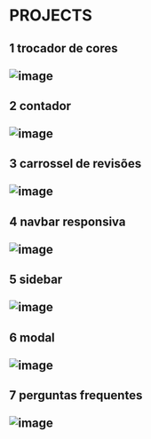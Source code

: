 # PROJECTS

## 1 trocador de cores <br > <br > ![image](https://github.com/luisgomes2002/projects-js/assets/85139913/ed03b570-241d-4869-bf71-09354f2e2e6e)

## 2 contador <br > <br > ![image](https://github.com/luisgomes2002/projects-js/assets/85139913/b7f2744b-531e-4d2f-a488-edf146b9c4ef)

## 3 carrossel de revisões  <br > <br > ![image](https://github.com/luisgomes2002/projects-js/assets/85139913/adac5154-a9f7-4229-9d6a-2557892ef01b)

## 4 navbar responsiva  <br >  <br > ![image](https://github.com/luisgomes2002/projects-js/assets/85139913/18cebf79-978e-4668-8a94-fa770c20d667)

## 5 sidebar <br >  <br > ![image](https://github.com/luisgomes2002/projects-js/assets/85139913/39e45a6b-79c5-4e11-824a-29cb2ca875f3)

## 6 modal <br /> <br /> ![image](https://github.com/luisgomes2002/projects-js/assets/85139913/72f690a6-6c2f-4bac-a2f5-15f844a44513)

## 7 perguntas frequentes <br /> <br /> ![image](https://github.com/luisgomes2002/projects-js/assets/85139913/16e82103-fcc7-4d3d-a9d6-aa7c189f26de)

